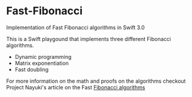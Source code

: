 # Fast-Fibonacci
Implementation of Fast Fibonacci algorithms in Swift 3.0

This is a Swift playgound that implements three different Fibonacci algorithms. 
 - Dynamic programming
 - Matrix exponentiation
 - Fast doubling 

For more information on the math and proofs on the algorithms checkout Project Nayuki's article on the Fast [Fibonacci algorithms](https://www.nayuki.io/page/fast-fibonacci-algorithms) 
